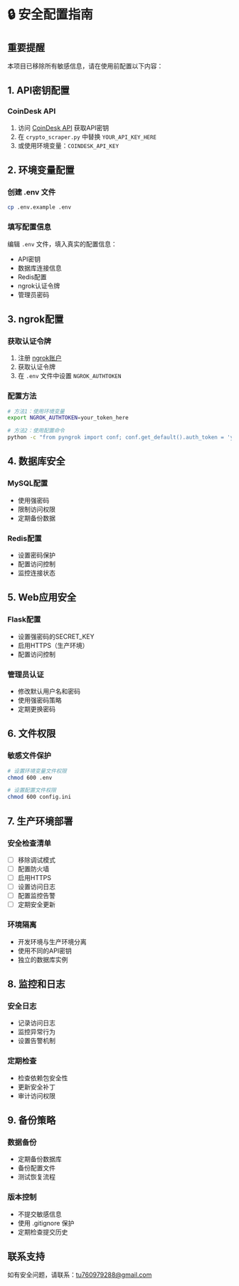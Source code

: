 # 🔒 安全配置指南

## 重要提醒
本项目已移除所有敏感信息，请在使用前配置以下内容：

## 1. API密钥配置

### CoinDesk API
1. 访问 [CoinDesk API](https://data-api.coindesk.com/) 获取API密钥
2. 在 `crypto_scraper.py` 中替换 `YOUR_API_KEY_HERE`
3. 或使用环境变量：`COINDESK_API_KEY`

## 2. 环境变量配置

### 创建 .env 文件
```bash
cp .env.example .env
```

### 填写配置信息
编辑 `.env` 文件，填入真实的配置信息：
- API密钥
- 数据库连接信息
- Redis配置
- ngrok认证令牌
- 管理员密码

## 3. ngrok配置

### 获取认证令牌
1. 注册 [ngrok账户](https://ngrok.com/)
2. 获取认证令牌
3. 在 `.env` 文件中设置 `NGROK_AUTHTOKEN`

### 配置方法
```bash
# 方法1：使用环境变量
export NGROK_AUTHTOKEN=your_token_here

# 方法2：使用配置命令
python -c "from pyngrok import conf; conf.get_default().auth_token = 'your_token_here'"
```

## 4. 数据库安全

### MySQL配置
- 使用强密码
- 限制访问权限
- 定期备份数据

### Redis配置
- 设置密码保护
- 配置访问控制
- 监控连接状态

## 5. Web应用安全

### Flask配置
- 设置强密码的SECRET_KEY
- 启用HTTPS（生产环境）
- 配置访问控制

### 管理员认证
- 修改默认用户名和密码
- 使用强密码策略
- 定期更换密码

## 6. 文件权限

### 敏感文件保护
```bash
# 设置环境变量文件权限
chmod 600 .env

# 设置配置文件权限
chmod 600 config.ini
```

## 7. 生产环境部署

### 安全检查清单
- [ ] 移除调试模式
- [ ] 配置防火墙
- [ ] 启用HTTPS
- [ ] 设置访问日志
- [ ] 配置监控告警
- [ ] 定期安全更新

### 环境隔离
- 开发环境与生产环境分离
- 使用不同的API密钥
- 独立的数据库实例

## 8. 监控和日志

### 安全日志
- 记录访问日志
- 监控异常行为
- 设置告警机制

### 定期检查
- 检查依赖包安全性
- 更新安全补丁
- 审计访问权限

## 9. 备份策略

### 数据备份
- 定期备份数据库
- 备份配置文件
- 测试恢复流程

### 版本控制
- 不提交敏感信息
- 使用 .gitignore 保护
- 定期检查提交历史

## 联系支持
如有安全问题，请联系：tu760979288@gmail.com